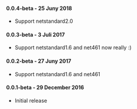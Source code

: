 #### 0.0.4-beta - 25 Juny 2018

* Support netstandard2.0

#### 0.0.3-beta - 3 Juli 2017

* Support netstandard1.6 and net461 now really :)

#### 0.0.2-beta - 27 Juny 2017

* Support netstandard1.6 and net461

#### 0.0.1-beta - 29 December 2016

* Initial release

